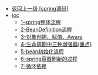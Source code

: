- [返回上一级 [spring源码]](spring源码/)
- [ioc](spring源码/ioc/)
  - [1-spring整体流程](spring源码/ioc/1-spring整体流程.md)
  - [2-BeanDefinition流程](spring源码/ioc/2-BeanDefinition流程.md)
  - [3-对象创建、赋值、Aware](spring源码/ioc/3-对象创建、赋值、Aware.md)
  - [4-生命周期中三种增强器(重点)](spring源码/ioc/4-生命周期中三种增强器(重点).md)
  - [5-bean初始化流程](spring源码/ioc/5-bean初始化流程.md)
  - [6-spring容器刷新的过程](spring源码/ioc/6-spring容器刷新的过程.md)
  - [7-循环依赖](spring源码/ioc/7-循环依赖.md)
